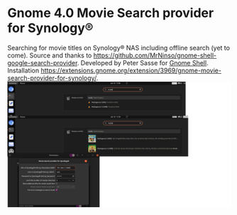 # Gnome 4.0 Movie Search provider for Synology®
Searching for movie titles on Synology® NAS including offline search (yet to come). Source and thanks to https://github.com/MrNinso/gnome-shell-google-search-provider. Developed by Peter Sasse for [Gnome Shell](https://wiki.gnome.org/Projects/GnomeShell). Installation https://extensions.gnome.org/extension/3969/gnome-movie-search-provider-for-synology/.
![screenshots featuring this extensions interface, in Gnome Shell](./_Screenshots.png)
